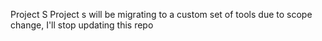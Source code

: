 Project S
Project s will be migrating to a custom set of tools due to scope change, I'll stop updating this repo
